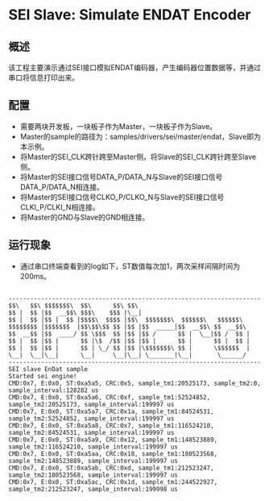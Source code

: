 # SEI Slave: Simulate ENDAT Encoder

## 概述

该工程主要演示通过SEI接口模拟ENDAT编码器，产生编码器位置数据等，并通过串口将信息打印出来。

## 配置

- 需要两块开发板，一块板子作为Master，一块板子作为Slave。
- Master的sample的路径为：samples/drivers/sei/master/endat，Slave即为本示例。
- 将Master的SEI_CLK跨针跨至Master侧，将Slave的SEI_CLK跨针跨至Slave侧。
- 将Master的SEI接口信号DATA_P/DATA_N与Slave的SEI接口信号DATA_P/DATA_N相连接。
- 将Master的SEI接口信号CLKO_P/CLKO_N与Slave的SEI接口信号CLKI_P/CLKI_N相连接。
- 将Master的GND与Slave的GND相连接。

## 运行现象

- 通过串口终端查看到的log如下，ST数值每次加1，两次采样间隔时间为200ms。

```console

----------------------------------------------------------------------
$$\   $$\ $$$$$$$\  $$\      $$\ $$\
$$ |  $$ |$$  __$$\ $$$\    $$$ |\__|
$$ |  $$ |$$ |  $$ |$$$$\  $$$$ |$$\  $$$$$$$\  $$$$$$\   $$$$$$\
$$$$$$$$ |$$$$$$$  |$$\$$\$$ $$ |$$ |$$  _____|$$  __$$\ $$  __$$\
$$  __$$ |$$  ____/ $$ \$$$  $$ |$$ |$$ /      $$ |  \__|$$ /  $$ |
$$ |  $$ |$$ |      $$ |\$  /$$ |$$ |$$ |      $$ |      $$ |  $$ |
$$ |  $$ |$$ |      $$ | \_/ $$ |$$ |\$$$$$$$\ $$ |      \$$$$$$  |
\__|  \__|\__|      \__|     \__|\__| \_______|\__|       \______/
----------------------------------------------------------------------
SEI slave EnDat sample
Started sei engine!
CMD:0x7, E:0x0, ST:0xa5a5, CRC:0x5, sample_tm1:20525173, sample_tm2:0, sample_interval:128282 us
CMD:0x7, E:0x0, ST:0xa5a6, CRC:0xf, sample_tm1:52524852, sample_tm2:20525173, sample_interval:199997 us
CMD:0x7, E:0x0, ST:0xa5a7, CRC:0x1a, sample_tm1:84524531, sample_tm2:52524852, sample_interval:199997 us
CMD:0x7, E:0x0, ST:0xa5a8, CRC:0x7, sample_tm1:116524210, sample_tm2:84524531, sample_interval:199997 us
CMD:0x7, E:0x0, ST:0xa5a9, CRC:0x12, sample_tm1:148523889, sample_tm2:116524210, sample_interval:199997 us
CMD:0x7, E:0x0, ST:0xa5aa, CRC:0x18, sample_tm1:180523568, sample_tm2:148523889, sample_interval:199997 us
CMD:0x7, E:0x0, ST:0xa5ab, CRC:0xd, sample_tm1:212523247, sample_tm2:180523568, sample_interval:199997 us
CMD:0x7, E:0x0, ST:0xa5ac, CRC:0x1d, sample_tm1:244522927, sample_tm2:212523247, sample_interval:199998 us


```
